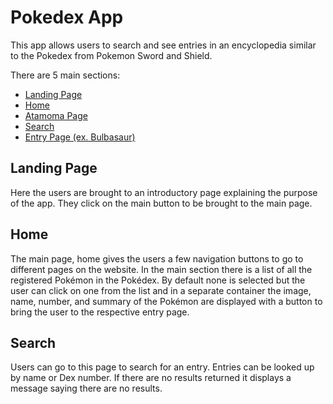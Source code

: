 # Pokedex App

This app allows users to search and see entries in an encyclopedia similar to the Pokedex from Pokemon Sword and Shield.

There are 5 main sections:

- [Landing Page](https://hewitson-j.github.io/pokedex/)
- [Home](https://hewitson-j.github.io/pokedex/#/home)
- [Atamoma Page](https://hewitson-j.github.io/pokedex/#/atamona)
- [Search](https://hewitson-j.github.io/pokedex/#/search)
- [Entry Page (ex. Bulbasaur)](https://hewitson-j.github.io/pokedex/#/entry/1)

## Landing Page
Here the users are brought to an introductory page explaining the purpose of the app. They click on the main button to be brought to the main page.

## Home
The main page, home gives the users a few navigation buttons to go to different pages on the website. In the main section there is a list of all the registered Pokémon in the Pokédex. By default none is selected but the user can click on one from the list and in a separate container the image, name, number, and summary of the Pokémon are displayed with a button to bring the user to the respective entry page.

## Search
Users can go to this page to search for an entry. Entries can be looked up by name or Dex number. If there are no results returned it displays a message saying there are no results.